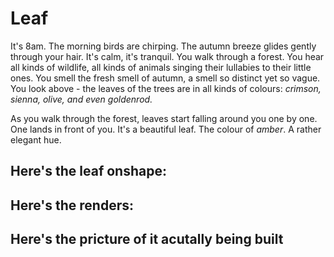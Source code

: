 # Leaf

It's 8am. The morning birds are chirping. The autumn breeze glides gently through your hair. It's calm, it's tranquil. You walk through a forest. You hear all kinds of wildlife, all kinds of animals singing their lullabies to their little ones. You smell the fresh smell of autumn, a smell so distinct yet so vague. You look above - the leaves of the trees are in all kinds of colours: *crimson, sienna, olive, and even goldenrod.*  

As you walk through the forest, leaves start falling around you one by one. One lands in front of you. It's a beautiful leaf. The colour of *amber*. A rather elegant hue.

## Here's the leaf onshape: 
## Here's the renders:
## Here's the pricture of it acutally being built
